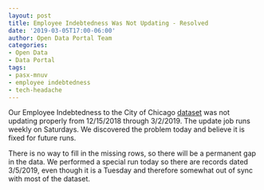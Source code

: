 ```yaml
---
layout: post
title: Employee Indebtedness Was Not Updating - Resolved
date: '2019-03-05T17:00-06:00'
author: Open Data Portal Team
categories:
- Open Data
- Data Portal
tags:
- pasx-mnuv
- employee indebtedness
- tech-headache
---
```

Our Employee Indebtedness to the City of Chicago [dataset](https://data.cityofchicago.org/d/pasx-mnuv) was not updating properly from 12/15/2018 through 3/2/2019. The update job runs weekly on Saturdays. We discovered the problem today and believe it is fixed for future runs.

There is no way to fill in the missing rows, so there will be a permanent gap in the data. We performed a special run today so there are records dated 3/5/2019, even though it is a Tuesday and therefore somewhat out of sync with most of the dataset.
